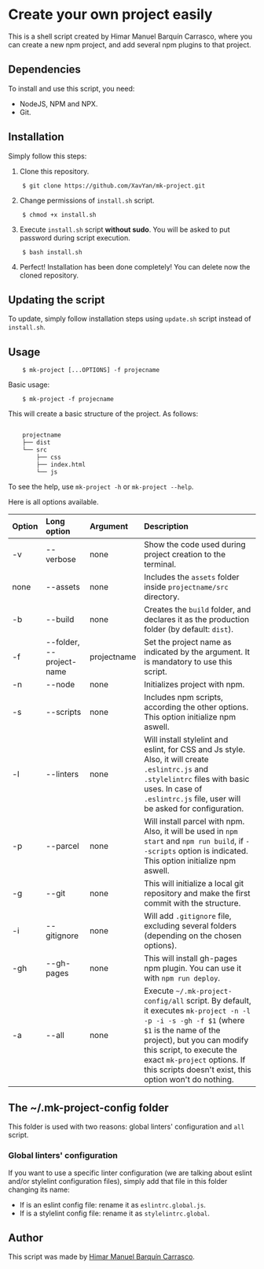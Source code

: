 # Create your own project easily

This is a shell script created by Himar Manuel Barquín Carrasco, where you can create a new npm project, and add several npm plugins to that project.

## Dependencies

To install and use this script, you need:

- NodeJS, NPM and NPX.
- Git.

## Installation

Simply follow this steps:

1. Clone this repository.

```shell
    $ git clone https://github.com/XavYan/mk-project.git
```

2. Change permissions of `install.sh` script.

```shell
    $ chmod +x install.sh
```

3. Execute `install.sh` script **without sudo**. You will be asked to put password during script execution.

```shell
    $ bash install.sh
```

4. Perfect! Installation has been done completely! You can delete now the cloned repository.

## Updating the script

To update, simply follow installation steps using `update.sh` script instead of `install.sh`.

## Usage

```shell
    $ mk-project [...OPTIONS] -f projecname
```

Basic usage:

```shell
    $ mk-project -f projecname
```

This will create a basic structure of the project. As follows:

```bash

    projectname
    ├── dist
    └── src
        ├── css
        ├── index.html
        └── js

```

To see the help, use `mk-project -h` or `mk-project --help`.

Here is all options available.

| Option | Long option              | Argument        | Description                                                                                                                                                    |
| :----- | :----------------------- | :-------------- | :------------------------------------------------------------------------------------------------------------------------------------------------------------- |
| -v     | --verbose                | none            | Show the code used during project creation to the terminal.                                                                                                    |
| none   | --assets                 | none            | Includes the `assets` folder inside `projectname/src` directory.                                                                                               |
| -b     | --build                  | none            | Creates the `build` folder, and declares it as the production folder (by default: `dist`).                                                                     |
| -f     | --folder, --project-name | projectname     | Set the project name as indicated by the argument. It is mandatory to use this script.                                                                         |
| -n     | --node                   | none            | Initializes project with npm.                                                                                                                                  |
| -s     | --scripts                | none            | Includes npm scripts, according the other options. This option initialize npm aswell.                                                                          |
| -l     | --linters                | none            | Will install stylelint and eslint, for CSS and Js style. Also, it will create `.eslintrc.js` and `.stylelintrc` files with basic uses. In case of `.eslintrc.js` file, user will be asked for configuration. |
| -p     | --parcel                 | none            | Will install parcel with npm. Also, it will be used in `npm start` and `npm run build`, if `--scripts` option is indicated. This option initialize npm aswell. |
| -g     | --git                    | none            | This will initialize a local git repository and make the first commit with the structure.                                                                      |
| -i     | --gitignore              | none            | Will add `.gitignore` file, excluding several folders (depending on the chosen options).                                                                       |
| -gh    | --gh-pages               | none            | This will install gh-pages npm plugin. You can use it with `npm run deploy`.                                                                                   |
| -a     | --all                    | none            | Execute `~/.mk-project-config/all` script. By default, it executes `mk-project -n -l -p -i -s -gh -f $1` (where `$1` is the name of the project), but you can modify this script, to execute the exact `mk-project` options. If this scripts doesn't exist, this option won't do nothing. |

## The ~/.mk-project-config folder

This folder is used with two reasons: global linters' configuration and `all` script.

### Global linters' configuration

If you want to use a specific linter configuration (we are talking about eslint and/or stylelint configuration files), simply add that file in this folder changing its name:

- If is an eslint config file: rename it as `eslintrc.global.js`.
- If is a stylelint config file: rename it as `stylelintrc.global`.

## Author

This script was made by [Himar Manuel Barquín Carrasco](https://www.linkedin.com/in/hbarquin/).
